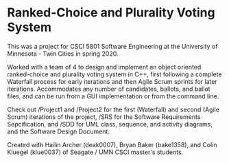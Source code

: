 # Ranked-Choice and Plurality Voting System
This was a project for CSCI 5801 Software Engineering at the University of Minnesota - Twin Cities in spring 2020.

Worked with a team of 4 to design and implement an object oriented ranked-choice and plurality voting system in C++, first following a complete Waterfall process for early iterations and then Agile Scrum sprints for later iterations. Accommodates any number of candidates, ballots, and ballot files, and can be run from a GUI implementation or from the command line.

Check out /Project1 and /Project2 for the first (Waterfall) and second (Agile Scrum) iterations of the project, /SRS for the Software Requirements Sepcification, and /SDD for UML class, sequence, and activity diagrams, and the Software Design Document.

Created with Hailin Archer (deak0007), Bryan Baker (bake1358), and Colin Kluegel (klue0037) of Seagate / UMN CSCI master's students.
